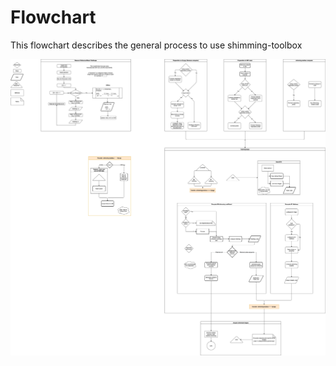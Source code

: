 # Flowchart

This flowchart describes the general process to use shimming-toolbox

![flowchart](../../img/shimming_toolbox_flowchart.png)
